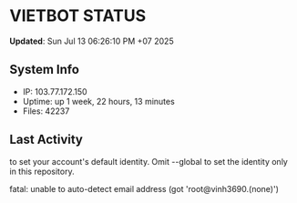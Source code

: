 # VIETBOT STATUS
**Updated**: Sun Jul 13 06:26:10 PM +07 2025

## System Info
- IP: 103.77.172.150
- Uptime: up 1 week, 22 hours, 13 minutes
- Files: 42237

## Last Activity

to set your account's default identity.
Omit --global to set the identity only in this repository.

fatal: unable to auto-detect email address (got 'root@vinh3690.(none)')
